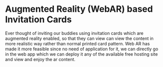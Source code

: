 # Augmented Reality (WebAR) based Invitation Cards

Ever thought of inviting our buddies using invitation cards which are augmented reality enabled, 
so that they can view can view the content in more realistic way rather than normal printed card pattern. 
Web AR has made it more feasible since no need of application for it, we can directly go in the web app 
which we can deploy it any of the available free hosting site and view and enjoy the ar content.
